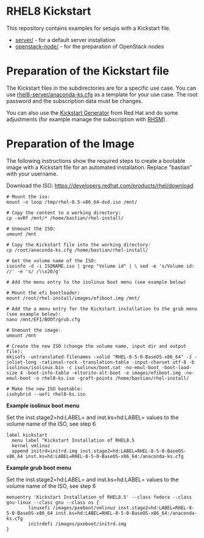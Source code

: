 # RHEL8 Kickstart

This repository contains examples for setups with a Kickstart file.

- [server/](server/) - for a default server installation
- [openstack-node/](openstack-node/) - for the preparation of OpenStack nodes

# Preparation of the Kickstart file

The Kickstart files in the subdirectories are for a specific use case. You can use [rhel8-server/anaconda-ks.cfg](rhel8-server/anaconda-ks.cfg) as a template for your use case. The root password and the subscription data must be changes.

You can also use the [Kickstart Generator](https://access.redhat.com/labs/kickstartconfig/) from Red Hat and do some adjustments (for example manage the subscription with [RHSM](https://access.redhat.com/documentation/en-us/red_hat_enterprise_linux/8/html/performing_an_advanced_rhel_installation/register-and-install-from-cdn-kickstart_installing-rhel-as-an-experienced-user)). 

# Preparation of the Image

The following instructions show the required steps to create a bootable image with a Kickstart file for an automated installation. Replace "bastian" with your username.

Download the ISO: https://developers.redhat.com/products/rhel/download

```
# Mount the iso:
mount -o loop /tmp/rhel-8.5-x86_64-dvd.iso /mnt/

# Copy the content to a working directory:
cp -avRf /mnt/* /home/bastian/rhel-install/

# Unmount the ISO:
umount /mnt

# Copy the Kickstart file into the working directory:
cp /root/anaconda-ks.cfg /home/bastian/rhel-install/

# Get the volume name of the ISO: 
isoinfo -d -i ISONAME.iso | grep "Volume id" | \ sed -e 's/Volume id: //' -e 's/ /\\x20/g'

# Add the menu entry to the isolinux boot menu (see example below)

# Mount the efi bootloader: 
mount /root/rhel-install/images/efiboot.img /mnt/

# Add the a menu entry for the Kickstart installation to the grub menu (see example below): 
nano /mnt/EFI/BOOT/grub.cfg

# Unmount the image: 
umount /mnt

# Create the new ISO (change the volume name, input dir and output file): 
mkisofs -untranslated-filenames -volid "RHEL-8-5-0-BaseOS-x86_64" -J -joliet-long -rational-rock -translation-table -input-charset utf-8 -b isolinux/isolinux.bin -c isolinux/boot.cat -no-emul-boot -boot-load-size 4 -boot-info-table -eltorito-alt-boot -e images/efiboot.img -no-emul-boot -o rhel8-ks.iso -graft-points /home/bastian/rhel-install/

# Make the new ISO bootable:
isohybrid --uefi rhel8-ks.iso
```

**Example isolinux boot menu**

Set the inst.stage2=hd:LABEL= and inst.ks=hd:LABEL= values to the volume name of the ISO, see step 6
```
label kickstart
  menu label ^Kickstart Installation of RHEL8.5
  kernel vmlinuz
  append initrd=initrd.img inst.stage2=hd:LABEL=RHEL-8-5-0-BaseOS-x86_64 inst.ks=hd:LABEL=RHEL-8-5-0-BaseOS-x86_64:/anaconda-ks.cfg
```

**Example grub boot menu**

Set the inst.stage2=hd:LABEL= and inst.ks=hd:LABEL= values to the volume name of the ISO, see step 6
```
menuentry 'Kickstart Installation of RHEL8.5' --class fedora --class gnu-linux --class gnu --class os {
        linuxefi /images/pxeboot/vmlinuz inst.stage2=hd:LABEL=RHEL-8-5-0-BaseOS-x86_64 inst.ks=hd:LABEL=RHEL-8-5-0-BaseOS-x86_64:/anaconda-ks.cfg
        initrdefi /images/pxeboot/initrd.img
}
```
